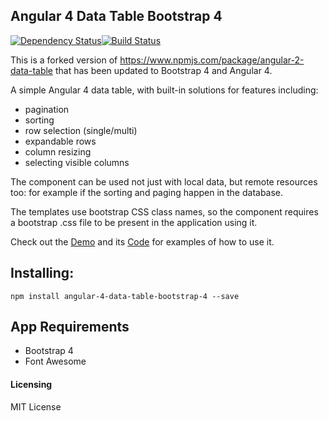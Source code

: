 ## Angular 4 Data Table Bootstrap 4

[![Dependency Status](https://www.versioneye.com/user/projects/59efeb5a15f0d71dd281af2e/badge.svg?style=flat-square)](https://www.versioneye.com/user/projects/59efeb5a15f0d71dd281af2e)[![Build Status](https://travis-ci.org/afermon/angular-4-data-table-bootstrap-4.svg?branch=master)](https://travis-ci.org/afermon/angular-4-data-table-bootstrap-4)

This is a forked version of https://www.npmjs.com/package/angular-2-data-table that has been updated to Bootstrap 4 and Angular 4.

A simple Angular 4 data table, with built-in solutions for features including:

* pagination
* sorting
* row selection (single/multi)
* expandable rows
* column resizing
* selecting visible columns

The component can be used not just with local data, but remote resources too: for example if the sorting and paging happen in the database.

The templates use bootstrap CSS class names, so the component requires a bootstrap .css file to be present in the application using it.

Check out the [Demo](https://afermon.github.io/angular-4-data-table-bootstrap-4-demo) and its [Code](https://github.com/afermon/angular-4-data-table-bootstrap-4-demo) for examples of how to use it.

## Installing:
`npm install angular-4-data-table-bootstrap-4 --save`

## App Requirements
* Bootstrap 4
* Font Awesome 

#### Licensing
MIT License
